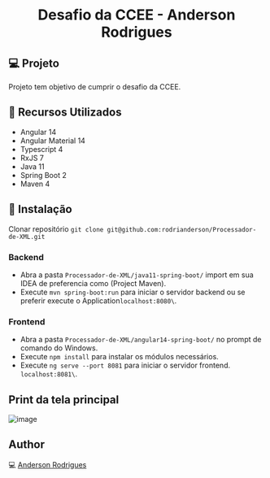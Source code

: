 <h1 align="center">Desafio da CCEE - Anderson Rodrigues</h1>

## :computer: Projeto
Projeto tem objetivo de cumprir o desafio da CCEE.

## :wrench: Recursos Utilizados

- Angular 14
- Angular Material 14
- Typescript 4
- RxJS 7
- Java 11
- Spring Boot 2
- Maven 4

## :floppy_disk: Instalação

Clonar repositório ```git clone git@github.com:rodrianderson/Processador-de-XML.git```

### Backend

- Abra a pasta ```Processador-de-XML/java11-spring-boot/``` import em sua IDEA de preferencia como (Project Maven).
- Execute ```mvn spring-boot:run``` para iniciar o servidor backend ou se preferir execute o Application```localhost:8080\```.

### Frontend

- Abra a pasta ```Processador-de-XML/angular14-spring-boot/``` no prompt de comando do Windows.
- Execute ```npm install``` para instalar os módulos necessários.
- Execute ```ng serve --port 8081``` para iniciar o servidor frontend. ```localhost:8081\```.

## Print da tela principal

![image](https://user-images.githubusercontent.com/7784973/198196649-84f1e952-4ec1-407c-b4fe-7d65c3f5115e.png)

## Author
:computer: [Anderson Rodrigues](https://github.com/rodrianderson)

